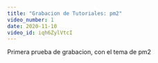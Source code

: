 ```yaml
---
title: "Grabacion de Tutoriales: pm2"
video_number: 1
date: 2020-11-10
video_id: iqh6ZylVtcI
---
```


Primera prueba de grabacion, con el tema de pm2
